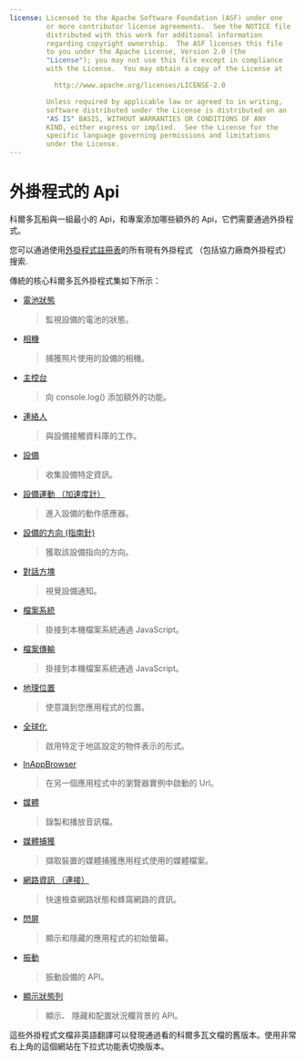 ```yaml
---
license: Licensed to the Apache Software Foundation (ASF) under one
         or more contributor license agreements.  See the NOTICE file
         distributed with this work for additional information
         regarding copyright ownership.  The ASF licenses this file
         to you under the Apache License, Version 2.0 (the
         "License"); you may not use this file except in compliance
         with the License.  You may obtain a copy of the License at

           http://www.apache.org/licenses/LICENSE-2.0

         Unless required by applicable law or agreed to in writing,
         software distributed under the License is distributed on an
         "AS IS" BASIS, WITHOUT WARRANTIES OR CONDITIONS OF ANY
         KIND, either express or implied.  See the License for the
         specific language governing permissions and limitations
         under the License.
---
```


# 外掛程式的 Api

科爾多瓦船與一組最小的 Api，和專案添加哪些額外的 Api，它們需要通過外掛程式。

您可以通過使用[外掛程式註冊表][1]的所有現有外掛程式 （包括協力廠商外掛程式） 搜索.

 [1]: http://plugins.cordova.io/

傳統的核心科爾多瓦外掛程式集如下所示：

*   [電池狀態][2]
    
    > 監視設備的電池的狀態。

*   [相機][3]
    
    > 捕獲照片使用的設備的相機。

*   [主控台][4]
    
    > 向 console.log() 添加額外的功能。

*   [連絡人][5]
    
    > 與設備接觸資料庫的工作。

*   [設備][6]
    
    > 收集設備特定資訊。

*   [設備運動 （加速度計）][7]
    
    > 進入設備的動作感應器。

*   [設備的方向 (指南針)][8]
    
    > 獲取該設備指向的方向。

*   [對話方塊][9]
    
    > 視覺設備通知。

*   [檔案系統][10]
    
    > 掛接到本機檔案系統通過 JavaScript。

*   [檔案傳輸][11]
    
    > 掛接到本機檔案系統通過 JavaScript。

*   [地理位置][12]
    
    > 使意識到您應用程式的位置。

*   [全球化][13]
    
    > 啟用特定于地區設定的物件表示的形式。

*   [InAppBrowser][14]
    
    > 在另一個應用程式中的瀏覽器實例中啟動的 Url。

*   [媒體][15]
    
    > 錄製和播放音訊檔。

*   [媒體捕獲][16]
    
    > 擷取裝置的媒體捕獲應用程式使用的媒體檔案。

*   [網路資訊 （連接）][17]
    
    > 快速檢查網路狀態和蜂窩網路的資訊。

*   [閃屏][18]
    
    > 顯示和隱藏的應用程式的初始螢幕。

*   [振動][19]
    
    > 振動設備的 API。

*   [顯示狀態列][20]
    
    > 顯示、 隱藏和配置狀況欄背景的 API。

 [2]: http://plugins.cordova.io/#/package/org.apache.cordova.battery-status
 [3]: http://plugins.cordova.io/#/package/org.apache.cordova.camera
 [4]: http://plugins.cordova.io/#/package/org.apache.cordova.console
 [5]: http://plugins.cordova.io/#/package/org.apache.cordova.contacts
 [6]: http://plugins.cordova.io/#/package/org.apache.cordova.device
 [7]: http://plugins.cordova.io/#/package/org.apache.cordova.device-motion
 [8]: http://plugins.cordova.io/#/package/org.apache.cordova.device-orientation
 [9]: http://plugins.cordova.io/#/package/org.apache.cordova.dialogs
 [10]: http://plugins.cordova.io/#/package/org.apache.cordova.file
 [11]: http://plugins.cordova.io/#/package/org.apache.cordova.file-transfer
 [12]: http://plugins.cordova.io/#/package/org.apache.cordova.geolocation
 [13]: http://plugins.cordova.io/#/package/org.apache.cordova.globalization
 [14]: http://plugins.cordova.io/#/package/org.apache.cordova.inappbrowser
 [15]: http://plugins.cordova.io/#/package/org.apache.cordova.media
 [16]: http://plugins.cordova.io/#/package/org.apache.cordova.media-capture
 [17]: http://plugins.cordova.io/#/package/org.apache.cordova.network-information
 [18]: http://plugins.cordova.io/#/package/org.apache.cordova.splashscreen
 [19]: http://plugins.cordova.io/#/package/org.apache.cordova.vibration
 [20]: https://github.com/apache/cordova-plugin-statusbar/blob/master/doc/index.md

這些外掛程式文檔非英語翻譯可以發現通過看的科爾多瓦文檔的舊版本。使用非常右上角的這個網站在下拉式功能表切換版本。